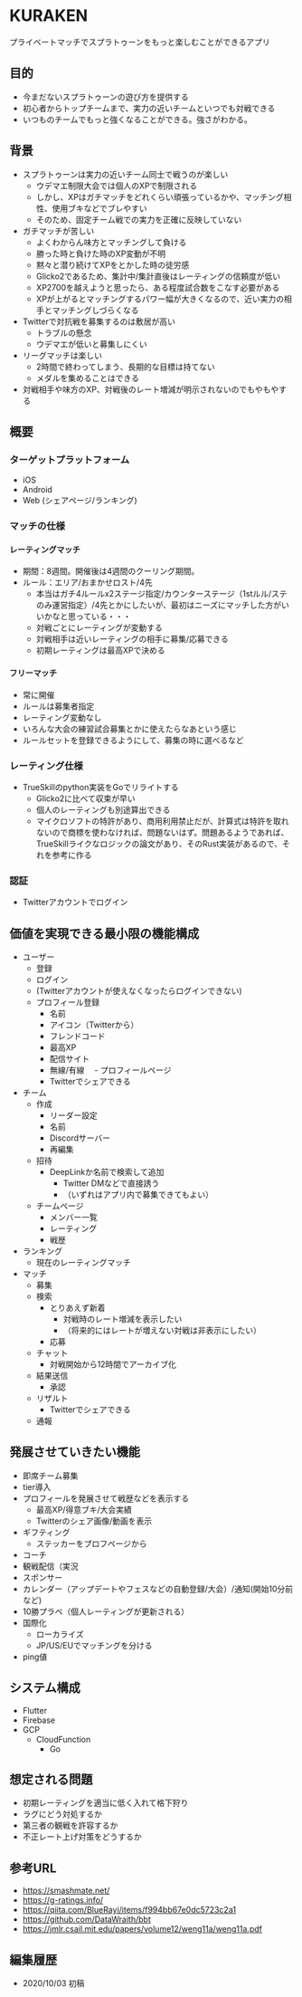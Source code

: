 # KURAKEN

プライベートマッチでスプラトゥーンをもっと楽しむことができるアプリ

## 目的
- 今まだないスプラトゥーンの遊び方を提供する
- 初心者からトップチームまで、実力の近いチームといつでも対戦できる
- いつものチームでもっと強くなることができる。強さがわかる。

## 背景
- スプラトゥーンは実力の近いチーム同士で戦うのが楽しい
  - ウデマエ制限大会では個人のXPで制限される
  - しかし、XPはガチマッチをどれくらい頑張っているかや、マッチング相性、使用ブキなどでブレやすい
  - そのため、固定チーム戦での実力を正確に反映していない
- ガチマッチが苦しい
  - よくわからん味方とマッチングして負ける
  - 勝った時と負けた時のXP変動が不明
  - 黙々と潜り続けてXPをとかした時の徒労感 
  - Glicko2であるため、集計中/集計直後はレーティングの信頼度が低い
  - XP2700を越えようと思ったら、ある程度試合数をこなす必要がある
  - XPが上がるとマッチングするパワー幅が大きくなるので、近い実力の相手とマッチングしづらくなる
- Twitterで対抗戦を募集するのは敷居が高い
  - トラブルの懸念
  - ウデマエが低いと募集しにくい
- リーグマッチは楽しい
  - 2時間で終わってしまう、長期的な目標は持てない
  - メダルを集めることはできる
- 対戦相手や味方のXP、対戦後のレート増減が明示されないのでもやもやする

## 概要
### ターゲットプラットフォーム
- iOS
- Android
- Web (シェアページ/ランキング)

### マッチの仕様
#### レーティングマッチ
- 期間：8週間。開催後は4週間のクーリング期間。
- ルール：エリア/おまかせロスト/4先
  - 本当はガチ4ルールx2ステージ指定/カウンターステージ（1stルル/ステのみ運営指定）/4先とかにしたいが、最初はニーズにマッチした方がいいかなと思っている・・・
  - 対戦ごとにレーティングが変動する
  - 対戦相手は近いレーティングの相手に募集/応募できる
  - 初期レーティングは最高XPで決める

#### フリーマッチ
- 常に開催
- ルールは募集者指定
- レーティング変動なし
- いろんな大会の練習試合募集とかに使えたらなあという感じ
- ルールセットを登録できるようにして、募集の時に選べるなど

### レーティング仕様
- TrueSkillのpython実装をGoでリライトする
  - Glicko2に比べて収束が早い
  - 個人のレーティングも別途算出できる
  - マイクロソフトの特許があり、商用利用禁止だが、計算式は特許を取れないので商標を使わなければ、問題ないはず。問題あるようであれば、TrueSkillライクなロジックの論文があり、そのRust実装があるので、それを参考に作る

### 認証
- Twitterアカウントでログイン

## 価値を実現できる最小限の機能構成
- ユーザー
  - 登録
  - ログイン
  - (Twitterアカウントが使えなくなったらログインできない)
  - プロフィール登録
    - 名前
    - アイコン（Twitterから）
    - フレンドコード
    - 最高XP
    - 配信サイト
    - 無線/有線
　- プロフィールページ
    - Twitterでシェアできる
- チーム
  - 作成
    - リーダー設定
    - 名前
    - Discordサーバー
    - 再編集
  - 招待
    - DeepLinkか名前で検索して追加
      - Twitter DMなどで直接誘う
      - （いずれはアプリ内で募集できてもよい）
  - チームページ
    - メンバー一覧
    - レーティング
    - 戦歴
- ランキング
  - 現在のレーティングマッチ
- マッチ
  - 募集
  - 検索
    - とりあえず新着
      - 対戦時のレート増減を表示したい
      - （将来的にはレートが増えない対戦は非表示にしたい） 
    - 応募
  - チャット
    - 対戦開始から12時間でアーカイブ化
  - 結果送信
    - 承認
  - リザルト
    - Twitterでシェアできる
  - 通報

## 発展させていきたい機能
- 即席チーム募集
- tier導入
- プロフィールを発展させて戦歴などを表示する
  - 最高XP/得意ブキ/大会実績
  - Twitterのシェア画像/動画を表示
- ギフティング
  - ステッカーをプロフページから
- コーチ
- 観戦配信（実況
- スポンサー
- カレンダー（アップデートやフェスなどの自動登録/大会）/通知(開始10分前など)
- 10勝プラベ（個人レーティングが更新される）
- 国際化
  - ローカライズ
  - JP/US/EUでマッチングを分ける
- ping値

## システム構成
- Flutter
- Firebase
- GCP
  - CloudFunction
    - Go

## 想定される問題
- 初期レーティングを適当に低く入れて格下狩り
- ラグにどう対処するか
- 第三者の観戦を許容するか
- 不正レート上げ対策をどうするか

## 参考URL
- https://smashmate.net/
- https://g-ratings.info/
- https://qiita.com/BlueRayi/items/f994bb67e0dc5723c2a1
- https://github.com/DataWraith/bbt
- https://jmlr.csail.mit.edu/papers/volume12/weng11a/weng11a.pdf

## 編集履歴
- 2020/10/03 初稿

